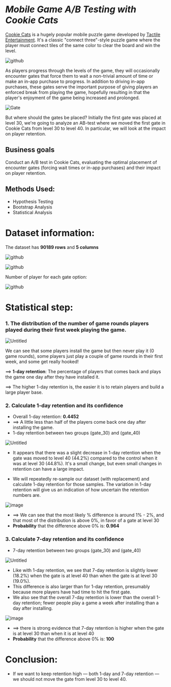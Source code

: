 # *Mobile Game A/B Testing with Cookie Cats*

<a href="https://www.facebook.com/cookiecatsgame">Cookie Cats</a> is a hugely popular mobile puzzle game developed by <a href="http://tactile.dk">Tactile Entertainment</a>. It's a classic "connect three"-style puzzle game where the player must connect tiles of the same color to clear the board and win the level. 

![github](https://github.com/Khangtran94/Mobile_Games_AB_Testing_with_Cookie_Cats/assets/146164801/1a8d4b13-78b8-4134-a47a-bf7eb1531bd5)

As players progress through the levels of the game, they will occasionally encounter gates that force them to wait a non-trivial amount of time or make an in-app purchase to progress. In addition to driving in-app purchases, these gates serve the important purpose of giving players an enforced break from playing the game, hopefully resulting in that the player's enjoyment of the game being increased and prolonged.

![Gate](https://github.com/Khangtran94/Mobile_Games_AB_Testing_with_Cookie_Cats/assets/146164801/12e645d0-9825-4019-a0d3-bd9b1cafbe01)

But where should the gates be placed? Initially the first gate was placed at level 30,  we're going to analyze an AB-test where we moved the first gate in Cookie Cats from level 30 to level 40. In particular, we will look at the impact on player retention.

## Business goals

Conduct an A/B test in Cookie Cats, evaluating the optimal placement of encounter gates (forcing wait times or in-app purchases) and their impact on player retention.

## Methods Used:
* Hypothesis Testing
* Bootstrap Analysis
* Statistical Analysis

# Dataset information:
The dataset has **90189 rows** and **5 columns**

![github](https://github.com/Khangtran94/Mobile_Games_AB_Testing_with_Cookie_Cats/assets/146164801/80d5e78b-e4c9-4f82-aeed-7c42e84d0f90)

![github](https://github.com/Khangtran94/Mobile_Games_AB_Testing_with_Cookie_Cats/assets/146164801/a76031fc-a6b5-42bd-9956-e5bb39891265)

Number of player for each gate option:

![github](https://github.com/Khangtran94/Mobile_Games_AB_Testing_with_Cookie_Cats/assets/146164801/28b12fda-f83d-4d49-90bf-a60e7ef19ae8)
# Statistical step:
### 1. The distribution of the number of game rounds players played during their first week playing the game.

![Untitled](https://github.com/Khangtran94/Mobile_Games_AB_Testing_with_Cookie_Cats/assets/146164801/26ffb09c-6f4c-4484-8743-5ad93eb83f25)

We can see that some players install the game but then never play it (0 game rounds), some players just play a couple of game rounds in their first week, and some get really hooked!

==> **1-day retention**: The percentage of players that comes back and plays the game one day after they have installed it. 

==> The higher 1-day retention is, the easier it is to retain players and build a large player base.

### 2. Calculate 1-day retention and its confidence
* Overall 1-day retention: **0.4452**
* ==> A little less than half of the players come back one day after installing the game.
* 1-day retention between two groups (gate_30) and (gate_40)

![Untitled](https://github.com/Khangtran94/Mobile_Games_AB_Testing_with_Cookie_Cats/assets/146164801/15ceb54a-e375-4ee8-b366-76d554a09932)

* It appears that there was a slight decrease in 1-day retention when the gate was moved to level 40 (44.2%) compared to the control when it was at level 30 (44.8%). It's a small change, but even small changes in retention can have a large impact.

* We will repeatedly re-sample our dataset (with replacement) and calculate 1-day retention for those samples. The variation in 1-day retention will give us an indication of how uncertain the retention numbers are.

![image](https://github.com/Khangtran94/Mobile_Games_AB_Testing_with_Cookie_Cats/assets/146164801/c75a9614-2388-4a35-9449-ddfc41347e8a)
* ==> We can see that the most likely % difference is around 1% - 2%, and that most of the distribution is above 0%, in favor of a gate at level 30
* **Probability** that the difference above 0% is: **0.964**

### 3. Calculate 7-day retention and its confidence
* 7-day retention between two groups (gate_30) and (gate_40)

![Untitled](https://github.com/Khangtran94/Mobile_Games_AB_Testing_with_Cookie_Cats/assets/146164801/a3e568aa-8d08-4927-9b9a-d67dd0bc90d2)

* Like with 1-day retention, we see that 7-day retention is slightly lower (18.2%) when the gate is at level 40 than when the gate is at level 30 (19.0%).
* This difference is also larger than for 1-day retention, presumably because more players have had time to hit the first gate.
* We also see that the overall 7-day retention is lower than the overall 1-day retention; fewer people play a game a week after installing than a day after installing.

![image](https://github.com/Khangtran94/Mobile_Games_AB_Testing_with_Cookie_Cats/assets/146164801/9f50e438-dac6-4dfc-9ef8-ab0cb0de3ea5)

* ==> there is strong evidence that 7-day retention is higher when the gate is at level 30 than when it is at level 40
* **Probability** that the difference above 0% is: **100**
  
# Conclusion:
* If we want to keep retention high — both 1-day and 7-day retention — we should not move the gate from level 30 to level 40.
